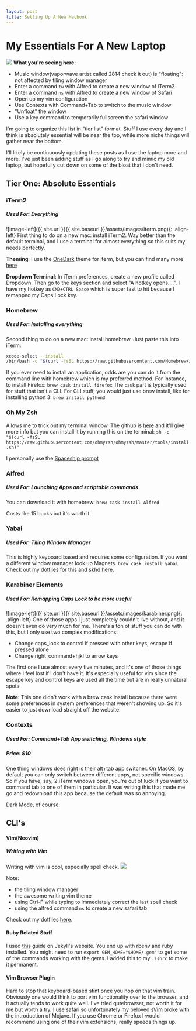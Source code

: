 ```yaml
---
layout: post
title: Setting Up A New Macbook
---
```


# My Essentials For A New Laptop
![](/assets/images/showcase.gif)
__What you're seeing here__:
- Music window(vaporwave artist called 2814 check it out) is "floating": not affected by tiling window manager
- Enter a command `tw` with Alfred to create a new window of iTerm2
- Enter a command `ns` with Alfred to create a new window of Safari
- Open up my vim configuration
- Use Contexts with Command+Tab to switch to the music window
- "Unfloat" the window
- Use a key command to temporarily fullscreen the safari window

I'm going to organize this list in "tier list" format. Stuff I use every day and I think is absolutely essential will be near the top, while more niche things will gather near the bottom.

I'll likely be continuously updating these posts as I use the laptop more and more. I've just been adding stuff as I go along to try and mimic my old laptop, but hopefully cut down on some of the bloat that I don't need.

## Tier One: Absolute Essentials

### iTerm2
##### Used For: Everything
![image-left]({{ site.url }}{{ site.baseurl }}/assets/images/iterm.png){: .align-left} First thing to do on a new mac: install iTerm2. Way better than the default terminal, and I use a terminal for almost everything so this suits my needs perfectly.

__Theming__: I use the [OneDark](https://github.com/nathanbuchar/atom-one-dark-terminal) theme for iterm, but you can find many more [here](https://iterm2colorschemes.com)

__Dropdown Terminal__: In iTerm preferences, create a new profile called Dropdown. Then go to the keys section and select "A hotkey opens....". I have my hotkey as `CMD+CTRL Space` which is super fast to hit because I remapped my Caps Lock key.

### Homebrew
##### Used For: Installing everything
Second thing to do on a new mac: install homebrew. Just paste this into iTerm:
```bash
xcode-select --install
/bin/bash -c "$(curl -fsSL https://raw.githubusercontent.com/Homebrew/install/master/install.sh)"
```
If you ever need to install an application, odds are you can do it from the command line with homebrew which is my preferred method. For instance, to install Firefox:
`brew cask install firefox`
The `cask` part is typically used for stuff that isn't a CLI. For CLI stuff, you would just use brew install, like for installing python 3:
`brew install python3`

### Oh My Zsh
Allows me to trick out my terminal window. The github is [here](https://github.com/ohmyzsh/ohmyzsh) and it'll give more info but you can install it by running this on the terminal:
`sh -c "$(curl -fsSL https://raw.githubusercontent.com/ohmyzsh/ohmyzsh/master/tools/install.sh)"`

I personally use the [ Spaceship prompt ](https://github.com/pascaldevink/spaceship-zsh-theme)

### Alfred
##### Used For: Launching Apps and scriptable commands
You can download it with homebrew:
`brew cask install Alfred`

Costs like 15 bucks but it's worth it

### Yabai
##### Used For: Tiling Window Manager
This is highly keyboard based and requires some configuration. If you want a different window manager look up Magnets.
`brew cask install yabai`
Check out my dotfiles for this and skhd [here](https://github.com/dylanwilbur/my-dotfiles).

### Karabiner Elements
##### Used For: Remapping Caps Lock to be more useful

![image-left]({{ site.url }}{{ site.baseurl }}/assets/images/karabiner.png){: .align-left} One of those apps I just completely couldn't live without, and it doesn't even do very much for me. There's a ton of stuff you can do with this, but I only use two complex modifications:
- Change caps_lock to control if pressed with other keys, escape if pressed alone
- Change right_command+hjkl to arrow keys

The first one I use almost every five minutes, and it's one of those things where I feel lost if I don't have it. It's especially useful for vim since the escape key and control keys are used all the time but are in really unnatural spots

**Note**: This one didn't work with a brew cask install because there were some preferences in system preferences that weren't showing up. So it's easier to just download straight off the website.

### Contexts
##### Used For: Command+Tab App switching, Windows style
##### Price: $10

One thing windows does right is their alt+tab app switcher. On MacOS, by default you can only switch between different apps, not specific windows. So if you have, say, 2 iTerm windows open, you're out of luck if you want to command tab to one of them in particular. It was writing this that made me go and redownload this app because the default was so annoying.

Dark Mode, of course.

## CLI's

#### Vim(Neovim)

##### Writing with Vim

Writing with vim is cool, especially spell check.
![](/assets/images/vimwriting.gif)

Note:
- the tiling window manager
- the awesome writing vim theme
- using Ctrl-F while typing to immediately correct the last spell check
- using the alfred command `ns` to create a new safari tab


Check out my dotfiles [here](https://github.com/dylanwilbur/my-dotfiles).


#### Ruby Related Stuff
I used [this](https://jekyllrb.com/docs/installation/macos/) guide on Jekyll's website. You end up with rbenv and ruby installed.
You might need to run
`export GEM_HOME="$HOME/.gem"`
to get some of the commands working with the gems. I added this to my `.zshrc` to make it permanent.




#### Vim Browser Plugin
Hard to stop that keyboard-based stint once you hop on that vim train. Obviously one would think to port vim functionality over to the browser, and it actually tends to work quite well. I've tried qutebrowser, not worth it for me but worth a try. I use safari so unfortunately my beloved [sVim](https://github.com/flippidippi/sVim) broke with the introduction of Mojave. If you use Chrome or Firefox I would recommend using one of their vim extensions, really speeds things up.
